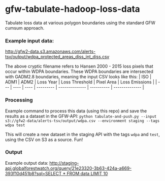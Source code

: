 # gfw-tabulate-hadoop-loss-data

Tabulate loss data at various polygon boundaries using the standard GFW cumsum approach.

### Example input data:
http://gfw2-data.s3.amazonaws.com/alerts-tsv/output/wdpa_protected_areas_diss_int_diss.csv

The above cryptic filename refers to Hansen 2000 - 2015 loss pixels that occur within WDPA boundaries. These WDPA boundaries are intersected with GADM2.8 boundaries, meaning the input CSV looks like this: 
| ISO | ADM1 | ADM2 | Loss Year | Loss Threshold | Pixel Area | Loss Emissions |
| --- | ---- | ---- | --------- | -------------- | ---------- | -------------- |

### Processing
Example command to process this data (using this repo) and save the results as a dataset in the GFW-API:
`python tabulate-and-push.py --input s3://gfw2-data/alerts-tsv/output/wdpa.csv --environment staging --tags wdpa test`

This will create a new dataset in the staging API with the tags `wdpa` and `test`, using the CSV on S3 as a source. Fun!

### Output
Example output data:
[http://staging-api.globalforestwatch.org/query/21e23320-3b63-424a-a669-393f10d451b8?sql=SELECT * FROM data LIMIT 10](http://staging-api.globalforestwatch.org/query/21e23320-3b63-424a-a669-393f10d451b8?sql=SELECT%20*%20FROM%20data%20LIMIT%2010)
